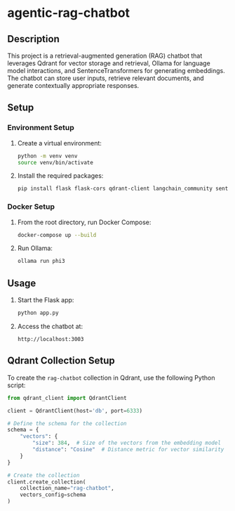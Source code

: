 # agentic-rag-chatbot

## Description

This project is a retrieval-augmented generation (RAG) chatbot that leverages Qdrant for vector storage and retrieval, Ollama for language model interactions, and SentenceTransformers for generating embeddings. The chatbot can store user inputs, retrieve relevant documents, and generate contextually appropriate responses.

## Setup

### Environment Setup

1. Create a virtual environment:
    ```bash
    python -m venv venv
    source venv/bin/activate
    ```

2. Install the required packages:
    ```bash
    pip install flask flask-cors qdrant-client langchain_community sentence-transformers langchainhub
    ```

### Docker Setup

1. From the root directory, run Docker Compose:
    ```bash
    docker-compose up --build
    ```

2. Run Ollama:
    ```bash
    ollama run phi3
    ```

## Usage

1. Start the Flask app:
    ```bash
    python app.py
    ```

2. Access the chatbot at:
    ```
    http://localhost:3003
    ```

## Qdrant Collection Setup

To create the `rag-chatbot` collection in Qdrant, use the following Python script:

```python
from qdrant_client import QdrantClient

client = QdrantClient(host='db', port=6333)

# Define the schema for the collection
schema = {
    "vectors": {
        "size": 384,  # Size of the vectors from the embedding model
        "distance": "Cosine"  # Distance metric for vector similarity
    }
}

# Create the collection
client.create_collection(
    collection_name="rag-chatbot",
    vectors_config=schema
)
